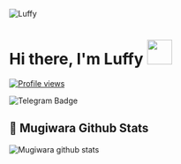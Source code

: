 ![Luffy](https://telegra.ph/file/534ed41c4d9b7ad8548d7.jpg)

# Hi there, I'm Luffy <img src="https://raw.githubusercontent.com/MartinHeinz/MartinHeinz/master/wave.gif" width="45px">
[![Profile views](https://gpvc.arturio.dev/TopiJeramiLuffy)](https://github.com/TopiJeramiLuffy)                                                                                                                  

![Telegram Badge](https://img.shields.io/badge/-RikonAsw-1ca0f1?style=flat-square&logo=telegram&logoColor=white&link=https://t.me/RikonAsw)

## 🎯 **Mugiwara Github Stats**
![Mugiwara github stats](https://github-readme-stats.vercel.app/api?username=TopiJeramiLuffy_icons=true&include_all_commits=true&theme=tokyonight)

